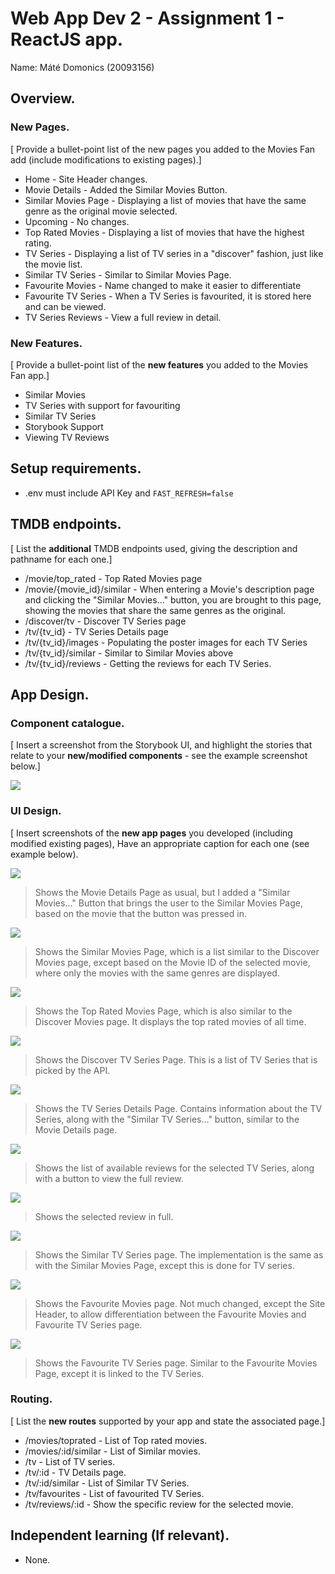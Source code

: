 # Web App Dev 2 - Assignment 1 - ReactJS app.

Name: Máté Domonics (20093156)

## Overview.

### New Pages.

[ Provide a bullet-point list of the new pages you added to the Movies Fan add (include modifications to existing pages).]

+ Home - Site Header changes.
+ Movie Details - Added the Similar Movies Button.
+ Similar Movies Page - Displaying a list of movies that have the same genre as the original movie selected.
+ Upcoming - No changes.
+ Top Rated Movies - Displaying a list of movies that have the highest rating.
+ TV Series - Displaying a list of TV series in a "discover" fashion, just like the movie list.
+ Similar TV Series - Similar to Similar Movies Page.
+ Favourite Movies - Name changed to make it easier to differentiate
+ Favourite TV Series - When a TV Series is favourited, it is stored here and can be viewed.
+ TV Series Reviews - View a full review in detail.

### New Features.

[ Provide a bullet-point list of the __new features__ you added to the Movies Fan app.] 

+ Similar Movies
+ TV Series with support for favouriting
+ Similar TV Series
+ Storybook Support
+ Viewing TV Reviews

## Setup requirements.

+ .env must include API Key and `FAST_REFRESH=false`

## TMDB endpoints.

[ List the __additional__ TMDB endpoints used, giving the description and pathname for each one.] 

+ /movie/top_rated - Top Rated Movies page
+ /movie/{movie_id}/similar - When entering a Movie's description page and clicking the "Similar Movies..." button, you are brought to this page, showing the movies that share the same genres as the original.
+ /discover/tv - Discover TV Series page
+ /tv/{tv_id} - TV Series Details page
+ /tv/{tv_id}/images - Populating the poster images for each TV Series
+ /tv/{tv_id}/similar - Similar to Similar Movies above
+ /tv/{tv_id}/reviews - Getting the reviews for each TV Series.

## App Design.

### Component catalogue.

[ Insert a screenshot from the Storybook UI, and highlight the stories that relate to your __new/modified components__ - see the example screenshot below.]


![](./images/Storybook.png)

### UI Design.

[ Insert screenshots of the __new app pages__ you developed (including modified existing pages), Have an appropriate caption for each one (see example below).

![](./images/MovieDetailsPage.png)

>Shows the Movie Details Page as usual, but I added a "Similar Movies..." Button that brings the user to the Similar Movies Page, based on the movie that the button was pressed in.

![](./images/SimilarMoviesPage.png)

>Shows the Similar Movies Page, which is a list similar to the Discover Movies page, except based on the Movie ID of the selected movie, where only the movies with the same genres are displayed.

![](./images/TopRatedMoviesPage.png)

>Shows the Top Rated Movies Page, which is also similar to the Discover Movies page. It displays the top rated movies of all time.

![](./images/TVSeriesPage.png)

>Shows the Discover TV Series Page. This is a list of TV Series that is picked by the API.

![](./images/TVSeriesDetailsPage.png)

>Shows the TV Series Details Page. Contains information about the TV Series, along with the "Similar TV Series..." button, similar to the Movie Details page.

![](./images/TVSeriesDetailsReview.png)

>Shows the list of available reviews for the selected TV Series, along with a button to view the full review.

![](./images/TVSeriesReviewPage.png)

>Shows the selected review in full.

![](./images/SimilarTVSeriesPage.png)

>Shows the Similar TV Series page. The implementation is the same as with the Similar Movies Page, except this is done for TV series.

![](./images/FavouriteMoviesPage.png)

>Shows the Favourite Movies page. Not much changed, except the Site Header, to allow differentiation between the Favourite Movies and Favourite TV Series page.

![](./images/FavouriteTVSeriesPage.png)

>Shows the Favourite TV Series page. Similar to the Favourite Movies Page, except it is linked to the TV Series.

### Routing.

[ List the __new routes__ supported by your app and state the associated page.]

+ /movies/toprated - List of Top rated movies.
+ /movies/:id/similar - List of Similar movies.
+ /tv - List of TV series.
+ /tv/:id - TV Details page.
+ /tv/:id/similar - List of Similar TV Series.
+ /tv/favourites - List of favourited TV Series.
+ /tv/reviews/:id - Show the specific review for the selected movie.

## Independent learning (If relevant).

+ None.
